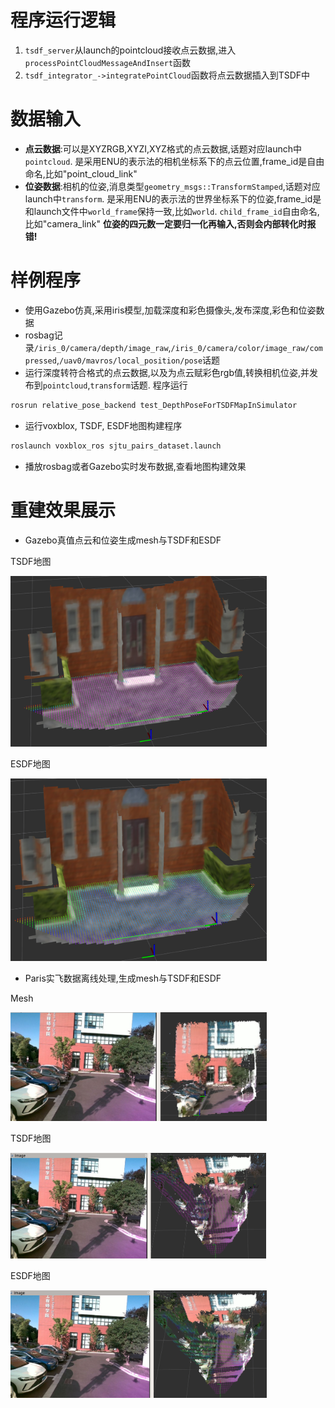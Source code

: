 # 程序运行逻辑
1. `tsdf_server`从launch的pointcloud接收点云数据,进入 `processPointCloudMessageAndInsert`函数
2. `tsdf_integrator_->integratePointCloud`函数将点云数据插入到TSDF中

# 数据输入
- **点云数据**:可以是XYZRGB,XYZI,XYZ格式的点云数据,话题对应launch中`pointcloud`. 是采用ENU的表示法的相机坐标系下的点云位置,frame_id是自由命名,比如"point_cloud_link"
- **位姿数据**:相机的位姿,消息类型`geometry_msgs::TransformStamped`,话题对应launch中`transform`. 
是采用ENU的表示法的世界坐标系下的位姿,frame_id是和launch文件中`world_frame`保持一致,比如`world`. `child_frame_id`自由命名,比如"camera_link"
**位姿的四元数一定要归一化再输入,否则会内部转化时报错!**

# 样例程序
- 使用Gazebo仿真,采用iris模型,加载深度和彩色摄像头,发布深度,彩色和位姿数据
- rosbag记录`/iris_0/camera/depth/image_raw`,`/iris_0/camera/color/image_raw/compressed`,`/uav0/mavros/local_position/pose`话题
- 运行深度转符合格式的点云数据,以及为点云赋彩色rgb值,转换相机位姿,并发布到`pointcloud`,`transform`话题. 程序运行
```sh
rosrun relative_pose_backend test_DepthPoseForTSDFMapInSimulator
```
- 运行voxblox, TSDF, ESDF地图构建程序
```sh
roslaunch voxblox_ros sjtu_pairs_dataset.launch
```
- 播放rosbag或者Gazebo实时发布数据,查看地图构建效果



# 重建效果展示
- Gazebo真值点云和位姿生成mesh与TSDF和ESDF

TSDF地图

  <img src="./mesh_results/Gazebo-building-TSDF-2025-01-20_21-21-13.png" style="zoom:40%;">

ESDF地图

  <img src="./mesh_results/Gazebo-building-ESDF-2025-01-20_21-21-21.png" style="zoom:40%;">

- Paris实飞数据离线处理,生成mesh与TSDF和ESDF

Mesh

  <img src="./mesh_results/voxblox-Paris-Mesh-2025-01-23_21-45-31.png" style="zoom:40%;">


TSDF地图
  
  <img src="./mesh_results/voxblox-Paris-TSDF-2025-01-23 21-48-16.png" style="zoom:40%;">

ESDF地图

  <img src="./mesh_results/voxblox-Paris-ESDF-2025-01-23-21-47-35.png" style="zoom:40%;">